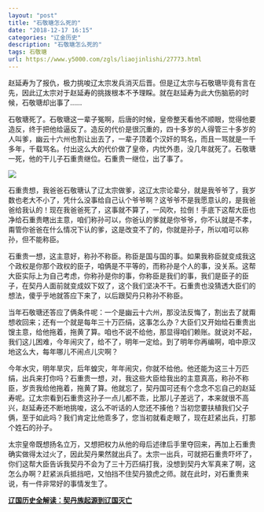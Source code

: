 ```yaml
---
layout: "post"
title: "石敬瑭怎么死的"
date: "2018-12-17 16:15"
categories: "辽金历史"
description: "石敬瑭怎么死的"
tags: 石敬瑭
url: https://www.y5000.com/zgls/liaojinlishi/27773.html
---
```






赵延寿为了报仇，极力挑唆辽太宗发兵消灭后晋。但是辽太宗与石敬瑭毕竟有言在先，因此辽太宗对于赵延寿的挑拨根本不予理睬。就在赵延寿为此大伤脑筋的时候，石敬瑭却出事了……

石敬瑭死了。石敬瑭这一辈子冤啊，后唐的时候，皇帝整天看他不顺眼，觉得他要造反，终于把他给逼反了。造反的代价是很沉重的，四十多岁的人得管三十多岁的人叫爹，幽云十六州也割让出去了，一辈子顶着个汉奸的骂名，而且一骂就是一千多年，千载骂名。付出这么大的代价做了皇帝，内忧外患，没几年就死了。石敬瑭一死，他的干儿子石重贵继位。石重贵一继位，出了事了。

![](https://img.y5000.com/uploads/allimg/180118/8-1P11Q00J3503.jpg)

石重贵想，我爸爸石敬瑭认了辽太宗做爹，这辽太宗论辈分，就是我爷爷了，我岁数也老大不小了，凭什么没事给自己认个爷爷啊？这爷爷不是我愿意认的，是我爸爸给我认的！现在我爸爸死了，这事就不算了，一风吹，拉倒！手底下这帮大臣也净给石重贵瞎出主意，咱们称孙可以，你爸认的爹就是你爷爷，你不认就是不孝，甭管你爸爸在什么情况下认的爹，这是改变不了的，你就是孙子，所以咱可以称孙，但不能称臣。

石重贵一想，这主意好，称孙不称臣。称臣是国与国的事。如果我称臣就变成我这个政权是你那个政权的臣子，咱俩是不平等的，而称孙是个人的事，没关系。这帮大臣实际上为自己考虑，你称孙是你的事，你称臣是我们的事，我们是臣子的臣子，在契丹人面前就变成奴下奴了，这个我们坚决不干。石重贵也没猜透大臣们的想法，傻乎乎地就答应下来了，以后跟契丹只称孙不称臣。

当年石敬瑭还答应了俩条件呢：一个是幽云十六州，那没法反悔了，割出去了就甭想收回来；还有一个就是每年三十万匹绢，这事怎么办？大臣们又开始给石重贵出馊主意，给他拖着，拖黄了算。咱也不说不给他，那显得咱们赖账。就说对不起，我们这儿困难，今年闹灾了，给不了，明年一定给。到了明年你再编啊，咱中原汉地这么大，每年哪儿不闹点儿灾啊？

今年水灾，明年旱灾，后年蝗灾，年年闹灾，你就不给他。他还能为这三十万匹绢，出兵来打你吗？石重贵一想，对，我这些大臣给我出的主意真高，称孙不称臣，岁贡我给他拖着，拖黄了算。他就忘了，契丹国可还有个念念不忘自己的赵延寿呢。辽太宗看到石重贵这孙子一点儿都不乖，比那儿子差远了，本来就很不高兴，赵延寿还不断地挑唆，这么不听话的人您还不揍他？当初您要扶植我们父子俩，至于如此吗？我们肯定比他乖多了，您当初就看走眼了，现在赶紧出兵，打那个姓石的孙子。

太宗皇帝既想扬名立万，又想把权力从他的母后述律后手里夺回来，再加上石重贵确实做得太过火了，因此契丹果然就出兵了。太宗一出兵，可就把石重贵吓坏了，你们这帮大臣告诉我契丹不会为了三十万匹绢打我，没想到契丹大军真来了啊，这怎么办啊？赶紧派兵抵挡吧，又怕挡不住契丹狼虎之师。就在此时，对石重贵来说，有一件非常好的事情发生了。

**[辽国历史全解读：契丹族起源到辽国灭亡](https://www.y5000.com/zgls/liaojinlishi/2018/0118/27796.html)**

